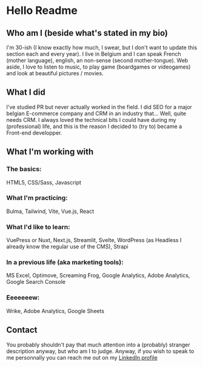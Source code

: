# Hello Readme

## Who am I (beside what's stated in my bio)
I'm 30-ish (I know exactly how much, I swear, but I don't want to update this section each and every year). I live in Belgium and I can speak French (mother language), english, an non-sense (second mother-tongue). Web aside, I love to listen to music, to play game (boardgames or videogames) and look at beautiful pictures / movies. 

## What I did
I've studied PR but never actually worked in the field. I did SEO for a major belgian E-commerce company and CRM in an industry that... Well, quite needs CRM. I always loved the technical bits I could have during my (professional) life, and this is the reason I decided to (try to) became a Front-end developper. 

## What I'm working with
### The basics: 
HTML5, CSS/Sass, Javascript

### What I'm practicing:
Bulma, Tailwind, Vite, Vue.js, React

### What I'd like to learn:
VuePress or Nuxt, Next.js, Streamlit, Svelte, WordPress (as Headless I already know the regular use of the CMS), Strapi

### In a previous life (aka marketing tools):
MS Excel, Optimove, Screaming Frog, Google Analytics, Adobe Analytics, Google Search Console

### Eeeeeeew:
Wrike, Adobe Analytics, Google Sheets

## Contact
You probably shouldn't pay that much attention into a (probably) stranger description anyway, but who am I to judge. Anyway, if you wish to speak to me personnally you can reach me out on my [LinkedIn profile](https://www.linkedin.com/in/francois-titeca/)